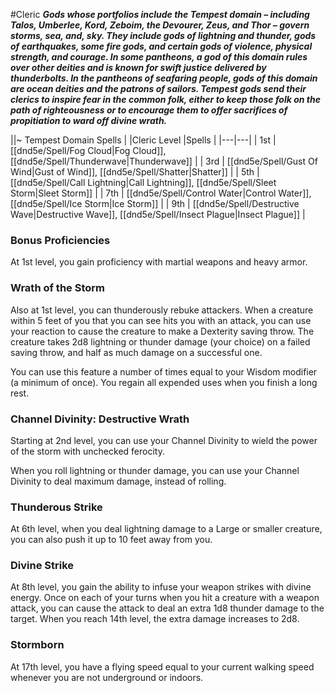 #Cleric
***Gods whose portfolios include the Tempest domain – including Talos, Umberlee, Kord, Zeboim, the Devourer, Zeus, and Thor – govern storms, sea, and, sky. They include gods of lightning and thunder, gods of earthquakes, some fire gods, and certain gods of violence, physical strength, and courage. In some pantheons, a god of this domain rules over other deities and is known for swift justice delivered by thunderbolts. In the pantheons of seafaring people, gods of this domain are ocean deities and the patrons of sailors. Tempest gods send their clerics to inspire fear in the common folk, either to keep those folk on the path of righteousness or to encourage them to offer sacrifices of propitiation to ward off divine wrath.***

||~ Tempest Domain Spells |
|Cleric Level |Spells |
|---|---|
| 1st | [[dnd5e/Spell/Fog Cloud\|Fog Cloud]], [[dnd5e/Spell/Thunderwave\|Thunderwave]] |
| 3rd | [[dnd5e/Spell/Gust Of Wind\|Gust of Wind]], [[dnd5e/Spell/Shatter\|Shatter]] |
| 5th | [[dnd5e/Spell/Call Lightning\|Call Lightning]], [[dnd5e/Spell/Sleet Storm\|Sleet Storm]] |
| 7th | [[dnd5e/Spell/Control Water\|Control Water]], [[dnd5e/Spell/Ice Storm\|Ice Storm]] |
| 9th | [[dnd5e/Spell/Destructive Wave\|Destructive Wave]], [[dnd5e/Spell/Insect Plague\|Insect Plague]] |

### Bonus Proficiencies
At 1st level, you gain proficiency with martial weapons and heavy armor.

### Wrath of the Storm
Also at 1st level, you can thunderously rebuke attackers. When a creature within 5 feet of you that you can see hits you with an attack, you can use your reaction to cause the creature to make a Dexterity saving throw. The creature takes 2d8 lightning or thunder damage (your choice) on a failed saving throw, and half as much damage on a successful one.

You can use this feature a number of times equal to your Wisdom modifier (a minimum of once). You regain all expended uses when you finish a long rest.

### Channel Divinity: Destructive Wrath
Starting at 2nd level, you can use your Channel Divinity to wield the power of the storm with unchecked ferocity.

When you roll lightning or thunder damage, you can use your Channel Divinity to deal maximum damage, instead of rolling.

### Thunderous Strike
At 6th level, when you deal lightning damage to a Large or smaller creature, you can also push it up to 10 feet away from you.

### Divine Strike
At 8th level, you gain the ability to infuse your weapon strikes with divine energy. Once on each of your turns when you hit a creature with a weapon attack, you can cause the attack to deal an extra 1d8 thunder damage to the target. When you reach 14th level, the extra damage increases to 2d8.

### Stormborn
At 17th level, you have a flying speed equal to your current walking speed whenever you are not underground or indoors.
